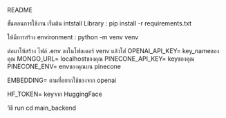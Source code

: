 README

ขั้นตอนการใช้งาน
เริ่มต้น
intstall Library :
pip install -r requirements.txt

ให้มีการสร้าง environment :
python -m venv venv

ต่อมาให้สร้าง ไฟล์ .env ลงในโฟลเดอร์ venv
แล้วใส่
OPENAI_API_KEY= key_nameของคุณ
MONGO_URL= localhostของคุณ
PINECONE_API_KEY= keyของคุณ
PINECONE_ENV= envของคุณบน pinecone

EMBEDDING= ตามที่อยากใช้ของจาก openai

HF_TOKEN= keyจาก HuggingFace


วิธี run
cd main_backend
